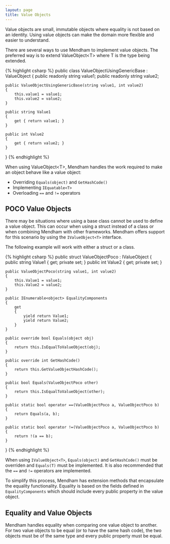 ```yaml
---
layout: page
title: Value Objects
---
```

Value objects are small, immutable objects where equality is not based on an identity. Using value objects can make the domain more flexible and easier to understand.

There are several ways to use Mendham to implement value objects. The preferred  way is to extend ValueObject\<T> where T is the type being extended.

{% highlight csharp %}
public class ValueObjectUsingGenericBase : ValueObject<ValueObjectUsingGenericBase> 
{
    public readonly string value1;
    public readonly string value2;
    
    public ValueObjectUsingGenericBase(string value1, int value2)
    {
        this.value1 = value1;
        this.value2 = value2;
    }

    public string Value1 
    {
    	get { return value1; }
    }

    public int Value2 
    {
    	get { return value2; }
    }
}
{% endhighlight %}

When using ValueObject\<T>, Mendham handles the work required to make an object behave like a value object:

- Overriding `Equals(object)` and  `GetHashCode()`
- Implementing `IEquatable<T>`
- Overloading `==` and `!=` operators


<h2>POCO Value Objects</h2>

There may be situations where using a base class cannot be used to define a value object. This can occur when using a struct instead of a class or when combining Mendham with other frameworks. Mendham offers support for this scenario by using the `IValueObject<T>` interface.

The following example will work with either a struct or a class.

{% highlight csharp %}
public struct ValueObjectPoco : IValueObject<ValueObjectPoco>
{
    public string Value1 { get; private set; }
    public int Value2 { get; private set; }

    public ValueObjectPoco(string value1, int value2)
    {
        this.Value1 = value1;
        this.Value2 = value2;
    }

    public IEnumerable<object> EqualityComponents
    {
        get
        {
            yield return Value1;
            yield return Value2;
        }
    }

    public override bool Equals(object obj)
    {
        return this.IsEqualToValueObject(obj);
    }

    public override int GetHashCode()
    {
        return this.GetValueObjectHashCode();
    }

    public bool Equals(ValueObjectPoco other)
    {
        return this.IsEqualToValueObject(other);
    }

    public static bool operator ==(ValueObjectPoco a, ValueObjectPoco b)
    {
        return Equals(a, b);
    }

    public static bool operator !=(ValueObjectPoco a, ValueObjectPoco b)
    {
        return !(a == b);
    }
}
{% endhighlight %}

When using `IValueObject<T>`, `Equals(object)` and  `GetHashCode()` must be overriden and `Equals(T)` must be implemented. It is also recommended that the `==` and `!=` operators are implemented. 

To simplify this process, Mendham has extension methods that encapsulate the equality functionality. Equality is based on the fields defined in `EqualityComponents` which should include every public property in the value object.

<h2>Equality and Value Objects</h2>

Mendham handles equality when comparing one value object to another. For two value objects to be equal (or to have the same hash code), the two objects must be of the same type and every public property must be equal.